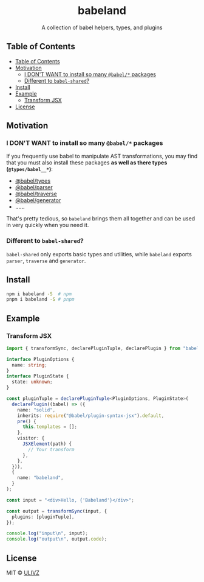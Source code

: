 <h1 align="center">babeland</h1>

<p align="center">
  A collection of babel helpers, types, and plugins
</p>

<!-- START doctoc generated TOC please keep comment here to allow auto update -->
<!-- DON'T EDIT THIS SECTION, INSTEAD RE-RUN doctoc TO UPDATE -->

## Table of Contents

- [Table of Contents](#table-of-contents)
- [Motivation](#motivation)
  - [I DON'T WANT to install so many `@babel/*` packages](#i-dont-want-to-install-so-many-babel-packages)
  - [Different to `babel-shared`?](#different-to-babel-shared)
- [Install](#install)
- [Example](#example)
  - [Transform JSX](#transform-jsx)
- [License](#license)

<!-- END doctoc generated TOC please keep comment here to allow auto update -->

## Motivation

### I DON'T WANT to install so many `@babel/*` packages

If you frequently use babel to manipulate AST transformations, you may find that you must also install these packages **as well as there types (`@types/babel__*`)**:

- [@babel/types](https://babeljs.io/docs/en/babel-types)
- [@babel/parser](https://babeljs.io/docs/en/babel-parser#babelparserparsecode-options)
- [@babel/traverse](https://babeljs.io/docs/en/babel-traverse)
- [@babel/generator](https://babeljs.io/docs/en/babel-generator)
- ......

That's pretty tedious, so `babeland` brings them all together and can be used in very quickly when you need it.

### Different to `babel-shared`?

`babel-shared` only exports basic types and utilities, while `babeland` exports `parser`, `traverse` and `generator`.

## Install

```bash
npm i babeland -S  # npm
pnpm i babeland -S # pnpm
```

## Example

### Transform JSX

```ts
import { transformSync, declarePluginTuple, declarePlugin } from "babeland";

interface PluginOptions {
  name: string;
}
interface PluginState {
  state: unknown;
}

const pluginTuple = declarePluginTuple<PluginOptions, PluginState>(
  declarePlugin((babel) => ({
    name: "solid",
    inherits: require("@babel/plugin-syntax-jsx").default,
    pre() {
      this.templates = [];
    },
    visitor: {
      JSXElement(path) {
        // Your transform
      },
    },
  })),
  {
    name: "babeland",
  }
);

const input = "<div>Hello, {'Babeland'}</div>";

const output = transformSync(input, {
  plugins: [pluginTuple],
});

console.log("input\n", input);
console.log("output\n", output.code);
```

## License

MIT &copy; [ULIVZ](https://github.com/ulivz)
